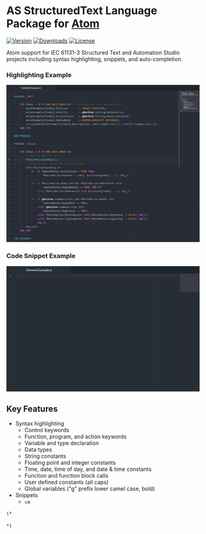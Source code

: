 # AS StructuredText Language Package for [Atom](https://atom.io)

[![Version](https://img.shields.io/apm/v/language-as-structured-text.svg?style=flat-square)](https://atom.io/packages/language-as-structured-text) [![Downloads](https://img.shields.io/apm/dm/language-as-structured-text.svg?style=flat-square)](https://atom.io/packages/language-as-structured-text) [![License](https://img.shields.io/apm/l/language-as-structured-text.svg?style=flat-square)](https://atom.io/packages/language-as-structured-text)

Atom support for IEC 61131-3 Structured Text and Automation Studio projects including syntax highlighting, snippets, and auto-completion.


### Highlighting Example 
![Highlighting example screenshot](./media/highlighting%20example%202020-02-15_23-59-31.png)


### Code Snippet Example
![Grammer Example](./media/grammer%20example%202020-01-19_14-44-16.gif)


## Key Features
* Syntax highlighting
	* Control keywords
	* Function, program, and action keywords
	* Variable and type declaration
	* Data types
	* String constants
	* Floating point and integer constants
	* Time, date, time of day, and date & time constants
	* Function and function block calls
	* User defined constants (all caps)
	* Global variables ("g" prefix lower camel case, bold)
* Snippets
	* `cm`	

```
(*

*)
```

